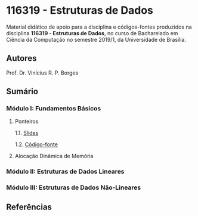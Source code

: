 # 116319 - Estruturas de Dados

Material didático de apoio para a disciplina e códigos-fontes produzidos na disciplina **116319 - Estruturas de Dados**, no curso de Bacharelado em Ciência da Computação no semestre 2019/1, da Universidade de Brasília.

## Autores

Prof. Dr. Vinícius R. P. Borges

## Sumário

### Módulo I: Fundamentos Básicos

1. Ponteiros

     1.1. [Slides](slides/116319_ed_aula01_ponteiros.pdf)
 
     1.2. [Código-fonte](main/ponteiros)
  
2. Alocação Dinâmica de Memória

### Módulo II: Estruturas de Dados Lineares



### Módulo III: Estruturas de Dados Não-Lineares


## Referências




   

